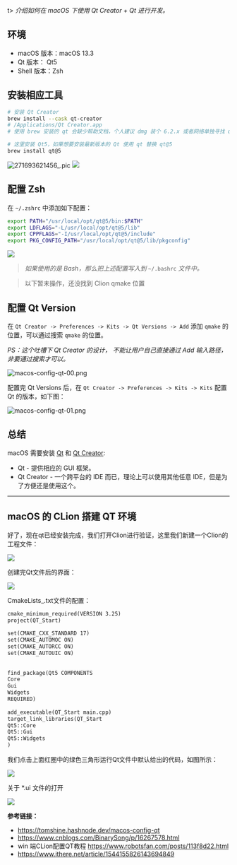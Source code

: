 t> *介绍如何在 macOS 下使用 Qt Creator + Qt 进行开发。*

## 环境

* macOS 版本：macOS 13.3
* Qt 版本： Qt5
* Shell 版本：Zsh



## 安装相应工具

```bash
# 安装 Qt Creator
brew install --cask qt-creator
# /Applications/Qt Creator.app
# 使用 brew 安装的 qt 会缺少帮助文档，个人建议 dmg 装个 6.2.x 或者网络单独寻找 qch 文件

# 这里安装 Qt5，如果想要安装最新版本的 Qt 使用 qt 替换 qt@5
brew install qt@5
```

![271693621456_.pic](https://cdn.jsdelivr.net/gh/RivTian/Blogimg@main/uPic/271693621456_.pic.jpg)
![](https://cdn.jsdelivr.net/gh/RivTian/Blogimg@main/uPic/p5uxDo.png)
## 配置 Zsh

在 `~/.zshrc` 中添加如下配置：

```bash
export PATH="/usr/local/opt/qt@5/bin:$PATH"
export LDFLAGS="-L/usr/local/opt/qt@5/lib"
export CPPFLAGS="-I/usr/local/opt/qt@5/include"
export PKG_CONFIG_PATH="/usr/local/opt/qt@5/lib/pkgconfig"
```

![](https://cdn.jsdelivr.net/gh/RivTian/Blogimg/img/image-20230422001944734.png)



> *如果使用的是 Bash，那么把上述配置写入到* `~/.bashrc` *文件中。*

> 以下暂未操作，还没找到 Clion qmake 位置

## 配置 Qt Version

在 `Qt Creator -> Preferences -> Kits -> Qt Versions -> Add` 添加 `qmake` 的位置，可以通过搜索 `qmake` 的位置。

*PS：这个吐槽下 Qt Creator 的设计， 不能让用户自己直接通过 Add 输入路径，非要通过搜索才可以。*

![macos-config-qt-00.png](https://cdn.jsdelivr.net/gh/shangzongyu/blog-image@main/hashnode/2022/05/macos-config-qt-00.png)

配置完 Qt Versions 后，在 `Qt Creator -> Preferences -> Kits -> Kits` 配置 Qt 的版本，如下图：

![macos-config-qt-01.png](https://cdn.jsdelivr.net/gh/shangzongyu/blog-image@main/hashnode/2022/05/macos-config-qt-01.png)

## 总结

macOS 需要安装 [Qt](https://www.qt.io/) 和 [Qt Creator](https://www.qt.io/product/development-tools):

- Qt - 提供相应的 GUI 框架。
- Qt Creator - 一个跨平台的 IDE 而已，理论上可以使用其他任意 IDE，但是为了方便还是使用这个。

---
## macOS 的 CLion 搭建 QT 环境

好了，现在qt已经安装完成，我们打开Clion进行验证，这里我们新建一个Clion的工程文件：

![](https://cdn.jsdelivr.net/gh/RivTian/Blogimg/img/1941682094467_.pic.jpg)

创建完Qt文件后的界面：

![](https://cdn.jsdelivr.net/gh/RivTian/Blogimg/img/1682094740566.jpg)

CmakeLists_.txt文件的配置：

```txt
cmake_minimum_required(VERSION 3.25)  
project(QT_Start)  
  
set(CMAKE_CXX_STANDARD 17)  
set(CMAKE_AUTOMOC ON)  
set(CMAKE_AUTORCC ON)  
set(CMAKE_AUTOUIC ON)  
  
  
find_package(Qt5 COMPONENTS  
Core  
Gui  
Widgets  
REQUIRED)  
  
add_executable(QT_Start main.cpp)  
target_link_libraries(QT_Start  
Qt5::Core  
Qt5::Gui  
Qt5::Widgets  
)
```

我们点击上面红圈中的绿色三角形运行Qt文件中默认给出的代码，如图所示：

![](https://img-blog.csdnimg.cn/a6b204c6d7f847bca3062ef0dae623b2.png)

关于 \*.ui 文件的打开

![](https://cdn.jsdelivr.net/gh/RivTian/Blogimg/img/20230508234058.png)

**参考链接：**

* https://tomshine.hashnode.dev/macos-config-qt
* https://www.cnblogs.com/BinarySong/p/16267578.html
* win 端CLion配置QT教程 https://www.robotsfan.com/posts/113f8d22.html
* https://www.ithere.net/article/1544155826143694849
